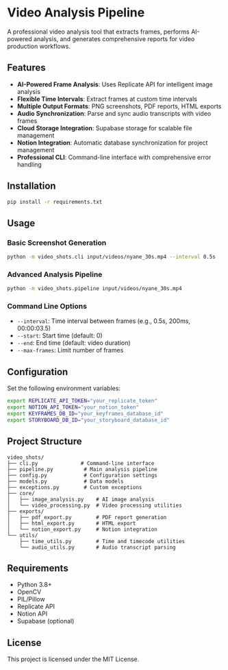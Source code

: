 # Video Analysis Pipeline

A professional video analysis tool that extracts frames, performs AI-powered analysis, and generates comprehensive reports for video production workflows.

## Features

- **AI-Powered Frame Analysis**: Uses Replicate API for intelligent image analysis
- **Flexible Time Intervals**: Extract frames at custom time intervals
- **Multiple Output Formats**: PNG screenshots, PDF reports, HTML exports
- **Audio Synchronization**: Parse and sync audio transcripts with video frames
- **Cloud Storage Integration**: Supabase storage for scalable file management
- **Notion Integration**: Automatic database synchronization for project management
- **Professional CLI**: Command-line interface with comprehensive error handling

## Installation

```bash
pip install -r requirements.txt
```

## Usage

### Basic Screenshot Generation

```bash
python -m video_shots.cli input/videos/nyane_30s.mp4 --interval 0.5s
```

### Advanced Analysis Pipeline

```bash
python -m video_shots.pipeline input/videos/nyane_30s.mp4
```

### Command Line Options

- `--interval`: Time interval between frames (e.g., 0.5s, 200ms, 00:00:03.5)
- `--start`: Start time (default: 0)
- `--end`: End time (default: video duration)
- `--max-frames`: Limit number of frames

## Configuration

Set the following environment variables:

```bash
export REPLICATE_API_TOKEN="your_replicate_token"
export NOTION_API_TOKEN="your_notion_token"
export KEYFRAMES_DB_ID="your_keyframes_database_id"
export STORYBOARD_DB_ID="your_storyboard_database_id"
```

## Project Structure

```
video_shots/
├── cli.py              # Command-line interface
├── pipeline.py          # Main analysis pipeline
├── config.py            # Configuration settings
├── models.py            # Data models
├── exceptions.py        # Custom exceptions
├── core/
│   ├── image_analysis.py    # AI image analysis
│   └── video_processing.py  # Video processing utilities
├── exports/
│   ├── pdf_export.py        # PDF report generation
│   ├── html_export.py       # HTML export
│   └── notion_export.py     # Notion integration
└── utils/
    ├── time_utils.py        # Time and timecode utilities
    └── audio_utils.py       # Audio transcript parsing
```

## Requirements

- Python 3.8+
- OpenCV
- PIL/Pillow
- Replicate API
- Notion API
- Supabase (optional)

## License

This project is licensed under the MIT License.
